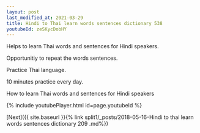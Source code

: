 ```yaml
---
layout: post
last_modified_at: 2021-03-29
title: Hindi to Thai learn words sentences dictionary 538 
youtubeId: zeSKycDobHY
---
```

 
 
Helps to learn Thai words and sentences for Hindi speakers.

Opportunitiy to repeat the words sentences. 

Practice Thai language. 
 
10 minutes practice every day. 
 
How to learn Thai words and sentences for Hindi speakers 
 
{% include youtubePlayer.html id=page.youtubeId %}
 
 
[Next]({{ site.baseurl }}{% link  split1/_posts/2018-05-16-Hindi to thai learn words sentences dictionary 209 .md%})
 

